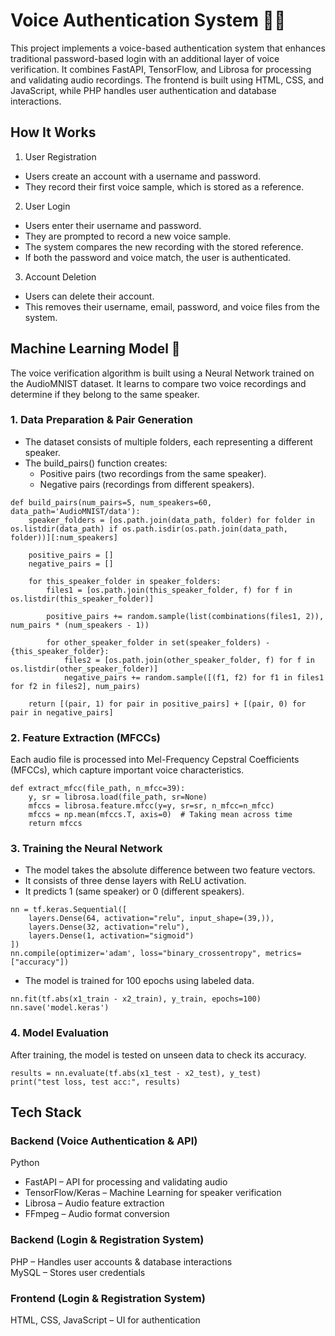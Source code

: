 # Voice Authentication System 🔐🎤
This project implements a voice-based authentication system that enhances traditional password-based login with an additional layer of voice verification. It combines FastAPI, TensorFlow, and Librosa for processing and validating audio recordings. The frontend is built using HTML, CSS, and JavaScript, while PHP handles user authentication and database interactions.

## How It Works
1. User Registration
- Users create an account with a username and password.
- They record their first voice sample, which is stored as a reference.
  
2. User Login
- Users enter their username and password.
- They are prompted to record a new voice sample.
- The system compares the new recording with the stored reference.
- If both the password and voice match, the user is authenticated.
  
3. Account Deletion
- Users can delete their account.
- This removes their username, email, password, and voice files from the system.

## Machine Learning Model 🧠
The voice verification algorithm is built using a Neural Network trained on the AudioMNIST dataset. It learns to compare two voice recordings and determine if they belong to the same speaker.

### 1. Data Preparation & Pair Generation
- The dataset consists of multiple folders, each representing a different speaker.
- The build_pairs() function creates:
  - Positive pairs (two recordings from the same speaker).
  - Negative pairs (recordings from different speakers).
```
def build_pairs(num_pairs=5, num_speakers=60, data_path='AudioMNIST/data'):
    speaker_folders = [os.path.join(data_path, folder) for folder in os.listdir(data_path) if os.path.isdir(os.path.join(data_path, folder))][:num_speakers]

    positive_pairs = []
    negative_pairs = []

    for this_speaker_folder in speaker_folders:
        files1 = [os.path.join(this_speaker_folder, f) for f in os.listdir(this_speaker_folder)]
        
        positive_pairs += random.sample(list(combinations(files1, 2)), num_pairs * (num_speakers - 1))
        
        for other_speaker_folder in set(speaker_folders) - {this_speaker_folder}:
            files2 = [os.path.join(other_speaker_folder, f) for f in os.listdir(other_speaker_folder)]
            negative_pairs += random.sample([(f1, f2) for f1 in files1 for f2 in files2], num_pairs)

    return [(pair, 1) for pair in positive_pairs] + [(pair, 0) for pair in negative_pairs]
```

### 2. Feature Extraction (MFCCs)
Each audio file is processed into Mel-Frequency Cepstral Coefficients (MFCCs), which capture important voice characteristics.
```
def extract_mfcc(file_path, n_mfcc=39):
    y, sr = librosa.load(file_path, sr=None)
    mfccs = librosa.feature.mfcc(y=y, sr=sr, n_mfcc=n_mfcc)
    mfccs = np.mean(mfccs.T, axis=0)  # Taking mean across time
    return mfccs
```

### 3. Training the Neural Network
- The model takes the absolute difference between two feature vectors.
- It consists of three dense layers with ReLU activation.
- It predicts 1 (same speaker) or 0 (different speakers).
```
nn = tf.keras.Sequential([
    layers.Dense(64, activation="relu", input_shape=(39,)),
    layers.Dense(32, activation="relu"),
    layers.Dense(1, activation="sigmoid")
])
nn.compile(optimizer='adam', loss="binary_crossentropy", metrics=["accuracy"])
```
- The model is trained for 100 epochs using labeled data.
```
nn.fit(tf.abs(x1_train - x2_train), y_train, epochs=100)
nn.save('model.keras')
```

### 4. Model Evaluation
After training, the model is tested on unseen data to check its accuracy.
```
results = nn.evaluate(tf.abs(x1_test - x2_test), y_test)
print("test loss, test acc:", results)
```
## Tech Stack
### Backend (Voice Authentication & API)
Python
- FastAPI – API for processing and validating audio
- TensorFlow/Keras – Machine Learning for speaker verification
- Librosa – Audio feature extraction
- FFmpeg – Audio format conversion
### Backend (Login & Registration System)
PHP – Handles user accounts & database interactions<br>
MySQL – Stores user credentials
### Frontend (Login & Registration System)
HTML, CSS, JavaScript – UI for authentication

